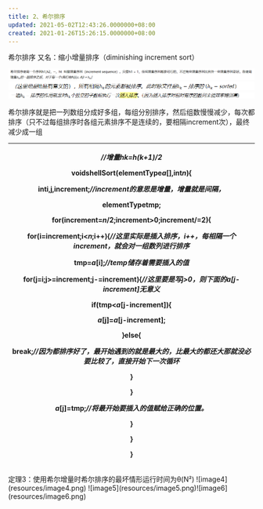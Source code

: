 ```yaml
---
title: 2、希尔排序
updated: 2021-05-02T12:43:26.0000000+08:00
created: 2021-01-26T15:26:15.0000000+08:00
---
```


希尔排序
又名：缩小增量排序（diminishing increment sort）

![image1](resources/image1.png)
![image2](resources/image2.png)
![image3](resources/image3.png)

希尔排序就是把一列数组分成好多组，每组分别排序，然后组数慢慢减少，每次都排序（只不过每组排序时各组元素排序不是连续的，要相隔increment次），最终减少成一组
<table>
<colgroup>
<col style="width: 100%" />
</colgroup>
<thead>
<tr class="header">
<th><p><em>//增量hk=h(k+1)/2</em></p>
<p>voidshellSort(elementType<em>a</em>[],int<em>n</em>){</p>
<p>inti,j,increment;<em>//increment的意思是增量，增量就是间隔，</em></p>
<p>elementTypetmp;</p>
<p>for(increment=<em>n</em>/2;increment&gt;0;increment/=2){</p>
<p>for(i=increment;i&lt;<em>n</em>;i++){<em>//这里实际是插入排序，i++，每相隔一个increment，就会对一组数列进行排序</em></p>
<p>tmp=<em>a</em>[i];<em>//temp储存着需要插入的值</em></p>
<p>for(j=i;j&gt;=increment;j-=increment){<em>//这里要是写j&gt;0，则下面的a[j-increment]无意义</em></p>
<p>if(tmp&lt;<em>a</em>[j-increment]){</p>
<p><em>a</em>[j]=<em>a</em>[j-increment];</p>
<p>}else{</p>
<p>break;<em>//因为都排序好了，最开始遇到的就是最大的，比最大的都还大那就没必要比较了，直接开始下一次循环</em></p>
<p>}</p>
<p>}</p>
<p><em>a</em>[j]=tmp;<em>//将最开始要插入的值赋给正确的位置。</em></p>
<p>}</p>
<p>}</p>
<p>}</p></th>
</tr>
</thead>
<tbody>
</tbody>
</table>
定理3：使用希尔增量时希尔排序的最坏情形运行时间为θ(N²)
![image4](resources/image4.png)
![image5](resources/image5.png)![image6](resources/image6.png)
